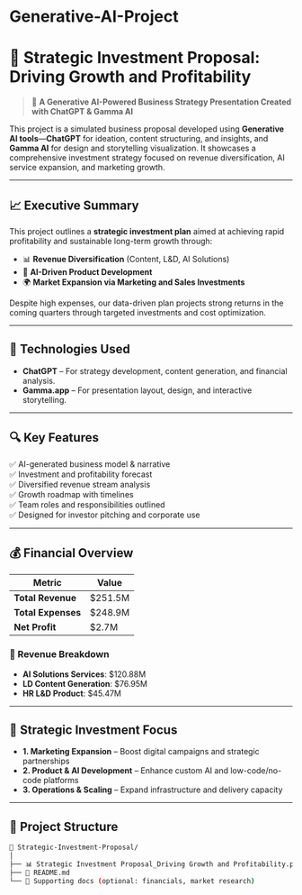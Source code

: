 # Generative-AI-Project
# 🚀 Strategic Investment Proposal: Driving Growth and Profitability

> 📌 **A Generative AI-Powered Business Strategy Presentation Created with ChatGPT & Gamma AI**

This project is a simulated business proposal developed using **Generative AI tools**—**ChatGPT** for ideation, content structuring, and insights, and **Gamma AI** for design and storytelling visualization. It showcases a comprehensive investment strategy focused on revenue diversification, AI service expansion, and marketing growth.

---

## 📈 Executive Summary

This project outlines a **strategic investment plan** aimed at achieving rapid profitability and sustainable long-term growth through:

- 📊 **Revenue Diversification** (Content, L&D, AI Solutions)
- 🤖 **AI-Driven Product Development**
- 🌍 **Market Expansion via Marketing and Sales Investments**

Despite high expenses, our data-driven plan projects strong returns in the coming quarters through targeted investments and cost optimization.

---

## 🧠 Technologies Used

- **ChatGPT** – For strategy development, content generation, and financial analysis.
- **Gamma.app** – For presentation layout, design, and interactive storytelling.

---

## 🔍 Key Features

✅ AI-generated business model & narrative  
✅ Investment and profitability forecast  
✅ Diversified revenue stream analysis  
✅ Growth roadmap with timelines  
✅ Team roles and responsibilities outlined  
✅ Designed for investor pitching and corporate use  

---

## 💰 Financial Overview

| Metric              | Value         |
|---------------------|---------------|
| **Total Revenue**   | $251.5M       |
| **Total Expenses**  | $248.9M       |
| **Net Profit**      | $2.7M         |

### 📌 Revenue Breakdown
- **AI Solutions Services**: $120.88M  
- **LD Content Generation**: $76.95M  
- **HR L&D Product**: $45.47M  

---

## 🎯 Strategic Investment Focus

- **1. Marketing Expansion** – Boost digital campaigns and strategic partnerships  
- **2. Product & AI Development** – Enhance custom AI and low-code/no-code platforms  
- **3. Operations & Scaling** – Expand infrastructure and delivery capacity  

---

## 📁 Project Structure

```bash
📂 Strategic-Investment-Proposal/
│
├── 📊 Strategic Investment Proposal_Driving Growth and Profitability.pptx
├── 📄 README.md
└── 📎 Supporting docs (optional: financials, market research)
